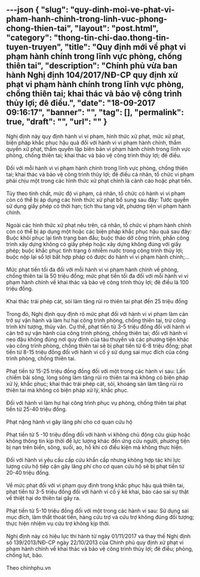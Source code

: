 ---json
{
    "slug": "quy-dinh-moi-ve-phat-vi-pham-hanh-chinh-trong-linh-vuc-phong-chong-thien-tai",
    "layout": "post.html",
    "category": "thong-tin-chi-dao.thong-tin-tuyen-truyen",
    "title": "Quy định mới về phạt vi phạm hành chính trong lĩnh vực phòng, chống thiên tai",
    "description": "Chính phủ vừa ban hành Nghị định 104/2017/NĐ-CP quy định xử phạt vi phạm hành chính trong lĩnh vực phòng, chống thiên tai; khai thác và bảo vệ công trình thủy lợi; đê điều.",
    "date": "18-09-2017 09:16:17",
    "banner": "",
    "tag": [],
    "permalink": true,
    "draft": "",
    "url": ""
}
---
<div>Nghị định này quy định hành vi vi phạm, hình thức xử phạt, mức xử phạt, biện pháp khắc phục hậu quả đối với hành vi vi phạm hành chính, thẩm quyền xử phạt, thẩm quyền lập biên bản vi phạm hành chính trong lĩnh vực phòng, chống thiên tai; khai thác và bảo vệ công trình thủy lợi; đê điều.</div><div><br></div><div>Đối với mỗi hành vi vi phạm hành chính trong lĩnh vực phòng, chống thiên tai; khai thác và bảo vệ công trình thủy lợi; đê điều cá nhân, tổ chức vi phạm phải chịu một trong các hình thức xử phạt chính là cảnh cáo hoặc phạt tiền.</div><div><br></div><div>Tùy theo tính chất, mức độ vi phạm, cá nhân, tổ chức có hành vi vi phạm còn có thể bị áp dụng các hình thức xử phạt bổ sung sau đây: Tước quyền sử dụng giấy phép có thời hạn; tịch thu tang vật, phương tiện vi phạm hành chính.</div><div><br></div><div>Ngoài các hình thức xử phạt nêu trên, cá nhân, tổ chức vi phạm hành chính còn có thể bị áp dụng một hoặc các biện pháp khắc phục hậu quả sau đây: Buộc khôi phục lại tình trạng ban đầu; buộc tháo dỡ công trình, phần công trình xây dựng không có giấy phép hoặc xây dựng không đúng với giấy phép; buộc khắc phục tình trạng ô nhiễm nước trong công trình thủy lợi; buộc nộp lại số lợi bất hợp pháp có được do hành vi vi phạm hành chính;...</div><div><br></div><div>Mức phạt tiền tối đa đối với mỗi hành vi vi phạm hành chính về phòng, chống thiên tai là 50 triệu đồng; mức phạt tiền tối đa đối với mỗi hành vi vi phạm hành chính về khai thác và bảo vệ công trình thủy lợi; đê điều là 100 triệu đồng.</div><div><br></div><div>Khai thác trái phép cát, sỏi làm tăng rủi ro thiên tai phạt đến 25 triệu đồng</div><div><br></div><div>Trong đó, Nghị định quy định rõ mức phạt đối với hành vi vi phạm làm cản trở sự vận hành và làm hư hại công trình phòng, chống thiên tai, trừ công trình khí tượng, thủy văn. Cụ thể, phạt tiền từ 3-5 triệu đồng đối với hành vi cản trở sự vận hành của công trình phòng, chống thiên tai; đối với hành vi neo đậu không đúng nơi quy định của tàu thuyền và các phương tiện khác vào công trình phòng, chống thiên tai sẽ bị phạt tiền từ 6-8 triệu đồng; phạt tiền từ 8-15 triệu đồng đối với hành vi cố ý sử dụng sai mục đích của công trình phòng, chống thiên tai.</div><div><br></div><div>Phạt tiền từ 15-25 triệu đồng đồng đối với một trong các hành vi sau: Lấn chiếm bãi sông, lòng sông làm tăng rủi ro thiên tai mà không có biện pháp xử lý, khắc phục; khai thác trái phép cát, sỏi, khoáng sản làm tăng rủi ro thiên tai mà không có biện pháp xử lý, khắc phục.</div><div><br></div><div>Đối với hành vi làm hư hại công trình phục vụ phòng, chống thiên tai phạt tiền từ 25-40 triệu đồng.</div><div><br></div><div>Phạt nặng hành vi gây lãng phí cho cơ quan cứu hộ</div><div><br></div><div>Phạt tiền từ 5 -10 triệu đồng đối với hành vi không chủ động cứu giúp hoặc không thông tin kịp thời để lực lượng khác đến ứng cứu người, phương tiện bị nạn trên biển, sông, suối, ao, hồ khi có điều kiện mà không thực hiện.</div><div><br></div><div>Đối với hành vi yêu cầu cấp cứu khẩn cấp nhưng không hợp tác khi lực lượng cứu hộ tiếp cận gây lãng phí cho cơ quan cứu hộ sẽ bị phạt tiền từ 20-40 triệu đồng.</div><div><br></div><div>Về mức phạt đối với vi phạm quy định trong khắc phục hậu quả thiên tai, phạt tiền từ 3-5 triệu đồng đối với hành vi cố ý kê khai, báo cáo sai sự thật về thiệt hại do thiên tai gây ra.</div><div><br></div><div>Phạt tiền từ 5-10 triệu đồng đối với một trong các hành vi sau: Sử dụng sai mục đích, làm thất thoát tiền, hàng cứu trợ và cứu trợ không đúng đối tượng; thực hiện nhiệm vụ cứu trợ không kịp thời.</div><div><br></div><div>Nghị định này có hiệu lực thi hành từ ngày 01/11/2017 và thay thế Nghị định số 139/2013/NĐ-CP ngày 22/10/2013 của Chính phủ quy định xử phạt vi phạm hành chính về khai thác và bảo vệ công trình thủy lợi; đê điều; phòng, chống lụt, bão.</div><div><br></div><div>Theo chinhphu.vn</div>